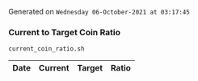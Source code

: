 Generated on `Wednesday 06-October-2021 at 03:17:45`

### Current to Target Coin Ratio
`current_coin_ratio.sh`

Date|Current|Target|Ratio
---|---|---|---
